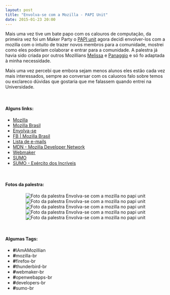 ```yaml
---
layout: post
title: "Envolva-se com a Mozilla - PAPI Unit"
date: 2015-01-23 20:00
---
```

<p class="txt-post">
    Mais uma vez tive um bate papo com os calouros de computação, da primeira vez foi um Maker Party o <a href="https://events.webmaker.org/events/4537">PAPI unit</a> agora decidi envolver-los com a mozilla com o intuito de trazer novos membros para a comunidade, mostrei como eles poderiam colaborar e entrar para a comunidade. A palestra já havia sido criada por outros Mozillians <a href="https://mozillians.org/pt-BR/u/mel/" >Melissa</a> e <a href="https://mozillians.org/pt-BR/u/panaggio/">Panaggio</a> e só fo adaptada à minha necessidade.    
</p>
<p class="txt-post">
   Mais uma vez percebi que embora sejam menos alunos eles estão cada vez mais interessados, sempre ao conversar com os caluoros falo sobre temos ou exclareco dúvidas que gostaria que me falassem quando entrei na Universidade.
</p>
<br/>
<p class="txt-post">
    <h4><b>Alguns links:</b></h4>
    <ul>
        <li>
            <a href="http://www.mozilla.org"> Mozilla </a>
        </li>
        <li>
            <a href="http://mozillabrasil.org.br/"> Mozilla Brasil</a>
        </li>
         <li>
            <a href="https://www.mozilla.org/pt-BR/contribute/"> Envolva-se </a>
        </li>
        <li>
            <a href="http://fb.com/mozillabrasil"> FB | Mozilla Brasil</a>
        </li>
        <li>
            <a href="http://lists.mozilla.org/listinfo/community-brasil"> Lista de e-mails </a>
        </li>
        <li>
            <a href="http://developer.mozilla.org"> MDN - Mozilla Developer Network</a>
        </li>
        <li>
            <a href="http://webmaker.org"> Webmaker</a>
        </li>
        <li>
           <a href="http://support.mozilla.org/pt-BR/home/">SUMO</a>
        </li>
        <li>
        <a href="http://support.mozilla.org/pt-BR/get-involved/army-of-awesome">SUMO - Exército dos Incríveis </a>
        </li>
    </ul>
</p>
<br/>
<p class="txt-post">
    <h4><b>Fotos da palestra:</b></h4>
    <div style="text-align:center;">
        <img src="http://rafaeltavares.co/public/img/envolva-se-mozilla-unit-1.jpg" alt="Foto da palestra Envolva-se com a mozilla no papi unit"/>
        <img src="http://rafaeltavares.co/public/img/envolva-se-mozilla-unit-2.jpg" alt="Foto da palestra Envolva-se com a mozilla no papi unit"/>
        <img src="http://rafaeltavares.co/public/img/envolva-se-mozilla-unit-3.jpg" alt="Foto da palestra Envolva-se com a mozilla no papi unit"/>
        <img src="http://rafaeltavares.co/public/img/envolva-se-mozilla-unit-4.jpg" alt="Foto da palestra Envolva-se com a mozilla no papi unit"/>
        <img src="http://rafaeltavares.co/public/img/envolva-se-mozilla-unit-5.jpg" alt="Foto da palestra Envolva-se com a mozilla no papi unit"/>
    </div>
</p>
<br/>
<p class="txt-post">
    <h4><b>Algumas Tags:</b></h4>
    <ul>
        <li><b>#</b>IAmAMozillian</li>
        <li><b>#</b>mozilla-br</li>
        <li><b>#</b>firefox-br</li>
        <li><b>#</b>thunderbird-br</li>
        <li><b>#</b>webmaker-br</li>
        <li><b>#</b>openwebapps-br</li>
        <li><b>#</b>developers-br</li>
        <li><b>#</b>sumo-br</li>
    </ul>
</p>
